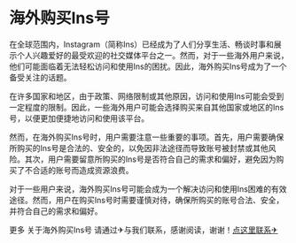 # 海外购买Ins号

在全球范围内，Instagram（简称Ins）已经成为了人们分享生活、畅谈时事和展示个人兴趣爱好的最受欢迎的社交媒体平台之一。然而，对于一些海外用户来说，他们可能面临着无法轻松访问和使用Ins的困扰。因此，海外购买Ins号成为了一个备受关注的话题。

在许多国家和地区，由于政策、网络限制或其他原因，访问和使用Ins可能会受到一定程度的限制。因此，一些海外用户可能会选择购买来自其他国家或地区的Ins号，以便更加便捷地访问和使用该平台。

然而，在海外购买Ins号时，用户需要注意一些重要的事项。首先，用户需要确保所购买的Ins号是合法的、安全的，以免因非法途径而导致账号被封禁或其他风险。其次，用户需要留意所购买的Ins号是否符合自己的需求和偏好，避免因为购买了不合适的账号而造成资源浪费。

对于一些用户来说，海外购买Ins号可能会成为一个解决访问和使用Ins困难的有效途径。然而，用户在购买Ins号时需要谨慎对待，确保所购买的账号合法、安全，并符合自己的需求和偏好。

更多 关于海外购买Ins号 请通过✈与我们联系，感谢阅读，谢谢！[点这里联系✈](https://a.k02.cc)